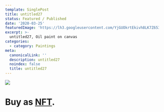 ```yaml
---
template: SinglePost
title: untitled27
status: Featured / Published
date: '2020-03-25'
featuredImage: 'https://lh3.googleusercontent.com/YjGUOkrtEkivh8LK7Z653R4U3eWPaENJtDugMq3VpwQZcxaF4u-hFlWga5KtCfTz1vq8UfErZiBzT1rH16ZX2QOapCooIyXqiJ3E=w600'
excerpt: >-
  untitled27, Oil paint on canvas
categories:
  - category: Paintings
meta:
  canonicalLink: ''
  description: untitled27
  noindex: false
  title: untitled27
---
```

![](https://lh3.googleusercontent.com/YjGUOkrtEkivh8LK7Z653R4U3eWPaENJtDugMq3VpwQZcxaF4u-hFlWga5KtCfTz1vq8UfErZiBzT1rH16ZX2QOapCooIyXqiJ3E=w600)

# Buy as **[NFT](https://opensea.io/assets/0x495f947276749ce646f68ac8c248420045cb7b5e/62039412101769961261145110206393106663163125283349866564998716400310052454401/)**.
